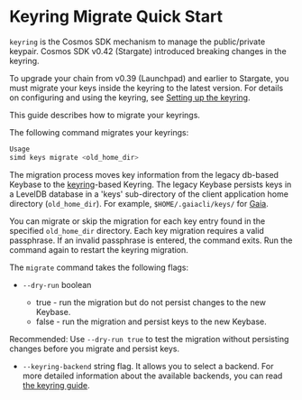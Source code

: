 <!--
order: 4
-->
# Keyring Migrate Quick Start

`keyring` is the Cosmos SDK mechanism to manage the public/private keypair. Cosmos SDK v0.42 (Stargate) introduced breaking changes in the keyring. 

To upgrade your chain from v0.39 (Launchpad) and earlier to Stargate, you must migrate your keys inside the keyring to the latest version. For details on configuring and using the keyring, see [Setting up the keyring](../run-node/keyring.md).

This guide describes how to migrate your keyrings.

The following command migrates your keyrings:

```bash
Usage
simd keys migrate <old_home_dir>
```

The migration process moves key information from the legacy db-based Keybase to the [keyring](https://github.com/99designs/keyring)-based Keyring. The legacy Keybase persists keys in a LevelDB database in a 'keys' sub-directory of the client application home directory (`old_home_dir`). For example, `$HOME/.gaiacli/keys/` for [Gaia](https://github.com/cosmos/gaia).

You can migrate or skip the migration for each key entry found in the specified  `old_home_dir` directory. Each key migration requires a valid passphrase. If an invalid passphrase is entered, the command exits. Run the command again to restart the keyring migration. 

The `migrate` command takes the following flags:
- `--dry-run` boolean

     - true - run the migration but do not persist changes to the new Keybase. 
     - false - run the migration and persist keys to the new Keybase. 
 
Recommended: Use `--dry-run true` to test the migration without persisting changes before you migrate and persist keys. 
 
- `--keyring-backend` string flag. It allows you to select a backend. For more detailed information about the available backends, you can read [the keyring guide](../run-node/keyring.md).
